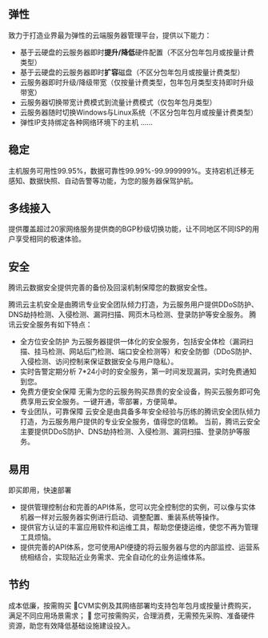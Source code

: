 ## 弹性
致力于打造业界最为弹性的云端服务器管理平台，提供以下能力：
- 基于云硬盘的云服务器即时**提升/降低**硬件配置（不区分包年包月或按量计费类型）
- 基于云硬盘的云服务器即时**扩容**磁盘（不区分包年包月或按量计费类型）
- 云服务器即时升级/降级带宽（仅按量计费类型，包年包月类型支持即时升级带宽）
- 云服务器切换带宽计费模式到流量计费模式（仅包年包月类型）
- 云服务器随时切换Windows与Linux系统（不区分包年包月或按量计费类型）
- 弹性IP支持绑定各种网络环境下的主机
......

## 稳定
主机服务可用性99.95%，数据可靠性99.99%-99.999999%。支持宕机迁移无感知、数据快照、自动告警等功能，为您的服务器保驾护航。

## 多线接入
提供覆盖超过20家网络服务提供商的BGP秒级切换功能，让不同地区不同ISP的用户享受相同的极速体验。

## 安全
腾讯云数据安全提供完善的备份及回滚机制保障您的数据安全性。

腾讯云主机安全是由腾讯专业安全团队倾力打造，为云服务用户提供DDoS防护、DNS劫持检测、入侵检测、漏洞扫描、网页木马检测、登录防护等安全服务。
腾讯云安全服务有如下特点：
- 全方位安全防护
为云服务器提供一体化的安全服务，包括安全体检（漏洞扫描、挂马检测、网站后门检测、端口安全检测等）和安全防御（DDoS防护、入侵检测、访问控制来保证数据安全与用户隐私）。
- 实时告警定期分析
7\*24小时的安全服务，第一时间发现漏洞，实时免费通知到您。
- 免费方便安全保障
无需为您的云服务购买昂贵的安全设备，购买云服务即可免费享用云安全服务。一键开通，零部署，方便简单。
- 专业团队，可靠保障
云安全是由具备多年安全经验与历练的腾讯安全团队倾力打造，为云服务用户提供的专业安全服务，值得您的信赖。
当前，腾讯云安全主要提供DDoS防护、DNS劫持检测、入侵检测、漏洞扫描、登录防护等服务。

## 易用
即买即用，快速部署 
- 提供管理控制台和完善的API体系，您可以完全控制您的实例，可以像与实体机器一样对云服务器实例进行启动、调整配置、重装系统等操作。
- 提供官方认证的丰富应用软件和运维工具，帮助您便捷运维，使您不再为管理工具烦恼。
- 提供完善的API体系，您可使用API便捷的将云服务器与您的内部监控、运营系统相结合，实现贴近业务需求、完全自动化的业务运维体系。
## 节约
成本低廉，按需购买
CVM实例及其网络部署均支持包年包月或按量计费购买，满足不同应用场景需求；
	您可按需购买，合理消费，无需预先采购、准备硬件资源，助您有效降低基础设施建设投入。




